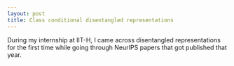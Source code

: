 ```yaml
---
layout: post
title: Class conditional disentangled representations
---
```


During my internship at IIT-H, I came across disentangled representations for the first time while going through NeurIPS papers that got published that year. 
